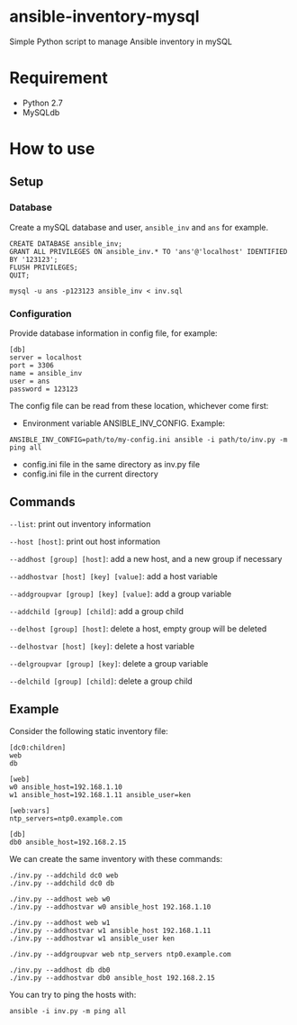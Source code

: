 ansible-inventory-mysql
=======================

Simple Python script to manage Ansible inventory in mySQL

# Requirement
* Python 2.7
* MySQLdb

# How to use

## Setup

### Database

Create a mySQL database and user, `ansible_inv` and `ans` for example.

```
CREATE DATABASE ansible_inv;
GRANT ALL PRIVILEGES ON ansible_inv.* TO 'ans'@'localhost' IDENTIFIED BY '123123';
FLUSH PRIVILEGES;
QUIT;
```

```
mysql -u ans -p123123 ansible_inv < inv.sql
```

### Configuration

Provide database information in config file, for example:

```
[db]
server = localhost
port = 3306
name = ansible_inv
user = ans
password = 123123
```

The config file can be read from these location, whichever come first:
* Environment variable ANSIBLE_INV_CONFIG. Example:

```
ANSIBLE_INV_CONFIG=path/to/my-config.ini ansible -i path/to/inv.py -m ping all
```

* config.ini file in the same directory as inv.py file      
* config.ini file in the current directory      


## Commands

`--list`: print out inventory information

`--host [host]`: print out host information

`--addhost [group] [host]`: add a new host, and a new group if necessary

`--addhostvar [host] [key] [value]`: add a host variable

`--addgroupvar [group] [key] [value]`: add a group variable

`--addchild [group] [child]`: add a group child

`--delhost [group] [host]`: delete a host, empty group will be deleted

`--delhostvar [host] [key]`: delete a host variable

`--delgroupvar [group] [key]`: delete a group variable

`--delchild [group] [child]`: delete a group child

## Example

Consider the following static inventory file:

```
[dc0:children]
web
db

[web]
w0 ansible_host=192.168.1.10
w1 ansible_host=192.168.1.11 ansible_user=ken

[web:vars]
ntp_servers=ntp0.example.com

[db]
db0 ansible_host=192.168.2.15
```

We can create the same inventory with these commands:

```
./inv.py --addchild dc0 web
./inv.py --addchild dc0 db

./inv.py --addhost web w0
./inv.py --addhostvar w0 ansible_host 192.168.1.10

./inv.py --addhost web w1
./inv.py --addhostvar w1 ansible_host 192.168.1.11
./inv.py --addhostvar w1 ansible_user ken

./inv.py --addgroupvar web ntp_servers ntp0.example.com

./inv.py --addhost db db0
./inv.py --addhostvar db0 ansible_host 192.168.2.15
```

You can try to ping the hosts with:

```
ansible -i inv.py -m ping all
```
